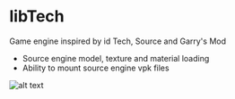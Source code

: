 # libTech
Game engine inspired by id Tech, Source and Garry's Mod

* Source engine model, texture and material loading
* Ability to mount source engine vpk files

![alt text](https://raw.githubusercontent.com/sbarisic/libTech/master/screenshots/a.png "A")